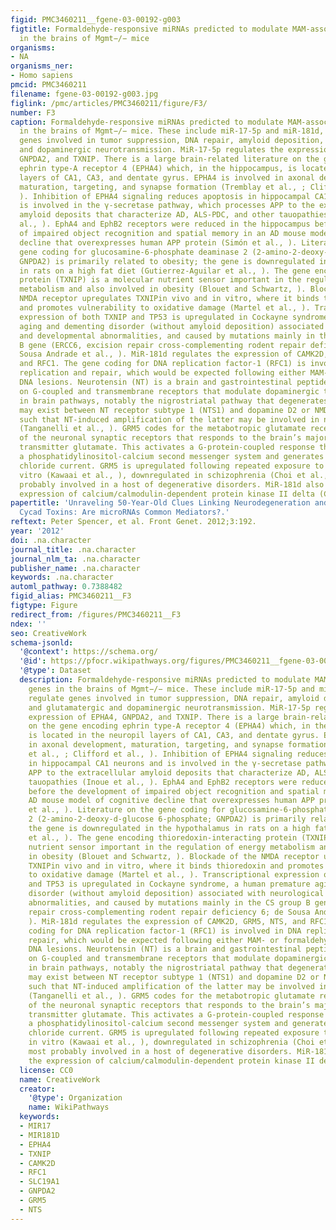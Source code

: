 ```yaml
---
figid: PMC3460211__fgene-03-00192-g003
figtitle: Formaldehyde-responsive miRNAs predicted to modulate MAM-associated genes
  in the brains of Mgmt−/− mice
organisms:
- NA
organisms_ner:
- Homo sapiens
pmcid: PMC3460211
filename: fgene-03-00192-g003.jpg
figlink: /pmc/articles/PMC3460211/figure/F3/
number: F3
caption: Formaldehyde-responsive miRNAs predicted to modulate MAM-associated genes
  in the brains of Mgmt−/− mice. These include miR-17-5p and miR-181d, which regulate
  genes involved in tumor suppression, DNA repair, amyloid deposition, and glutamatergic
  and dopaminergic neurotransmission. MiR-17-5p regulates the expression of EPHA4,
  GNPDA2, and TXNIP. There is a large brain-related literature on the gene encoding
  ephrin type-A receptor 4 (EPHA4) which, in the hippocampus, is located in the neuropil
  layers of CA1, CA3, and dentate gyrus. EPHA4 is involved in axonal development,
  maturation, targeting, and synapse formation (Tremblay et al., ; Clifford et al.,
  ). Inhibition of EPHA4 signaling reduces apoptosis in hippocampal CA1 neurons and
  is involved in the γ-secretase pathway, which processes APP to the extracellular
  amyloid deposits that characterize AD, ALS-PDC, and other tauopathies (Inoue et
  al., ). EphA4 and EphB2 receptors were reduced in the hippocampus before the development
  of impaired object recognition and spatial memory in an AD mouse model of cognitive
  decline that overexpresses human APP protein (Simón et al., ). Literature on the
  gene coding for glucosamine-6-phosphate deaminase 2 (2-amino-2-deoxy-d-glucose 6-phosphate;
  GNPDA2) is primarily related to obesity; the gene is downregulated in the hypothalamus
  in rats on a high fat diet (Gutierrez-Aguilar et al., ). The gene encoding thioredoxin-interacting
  protein (TXNIP) is a molecular nutrient sensor important in the regulation of energy
  metabolism and also involved in obesity (Blouet and Schwartz, ). Blockade of the
  NMDA receptor upregulates TXNIPin vivo and in vitro, where it binds thioredoxin
  and promotes vulnerability to oxidative damage (Martel et al., ). Transcriptional
  expression of both TXNIP and TP53 is upregulated in Cockayne syndrome, a human premature
  aging and dementing disorder (without amyloid deposition) associated with neurological
  and developmental abnormalities, and caused by mutations mainly in the CS group
  B gene (ERCC6, excision repair cross-complementing rodent repair deficiency 6; de
  Sousa Andrade et al., ). MiR-181d regulates the expression of CAMK2D, GRM5, NTS,
  and RFC1. The gene coding for DNA replication factor-1 (RFC1) is involved in DNA
  replication and repair, which would be expected following either MAM- or formaldehyde-induced
  DNA lesions. Neurotensin (NT) is a brain and gastrointestinal peptide that acts
  on G-coupled and transmembrane receptors that modulate dopaminergic transmission
  in brain pathways, notably the nigrostriatal pathway that degenerates in PD. Interactions
  may exist between NT receptor subtype 1 (NTS1) and dopamine D2 or NMDA receptors,
  such that NT-induced amplification of the latter may be involved in neurodegeneration
  (Tanganelli et al., ). GRM5 codes for the metabotropic glutamate receptor 5, one
  of the neuronal synaptic receptors that responds to the brain’s major excitatory
  transmitter glutamate. This activates a G-protein-coupled response that activates
  a phosphatidylinositol-calcium second messenger system and generates a calcium-activated
  chloride current. GRM5 is upregulated following repeated exposure to glutamate in
  vitro (Kawaai et al., ), downregulated in schizophrenia (Choi et al., ) and most
  probably involved in a host of degenerative disorders. MiR-181d also regulates the
  expression of calcium/calmodulin-dependent protein kinase II delta (CAMK2D).
papertitle: 'Unraveling 50-Year-Old Clues Linking Neurodegeneration and Cancer to
  Cycad Toxins: Are microRNAs Common Mediators?.'
reftext: Peter Spencer, et al. Front Genet. 2012;3:192.
year: '2012'
doi: .na.character
journal_title: .na.character
journal_nlm_ta: .na.character
publisher_name: .na.character
keywords: .na.character
automl_pathway: 0.7388482
figid_alias: PMC3460211__F3
figtype: Figure
redirect_from: /figures/PMC3460211__F3
ndex: ''
seo: CreativeWork
schema-jsonld:
  '@context': https://schema.org/
  '@id': https://pfocr.wikipathways.org/figures/PMC3460211__fgene-03-00192-g003.html
  '@type': Dataset
  description: Formaldehyde-responsive miRNAs predicted to modulate MAM-associated
    genes in the brains of Mgmt−/− mice. These include miR-17-5p and miR-181d, which
    regulate genes involved in tumor suppression, DNA repair, amyloid deposition,
    and glutamatergic and dopaminergic neurotransmission. MiR-17-5p regulates the
    expression of EPHA4, GNPDA2, and TXNIP. There is a large brain-related literature
    on the gene encoding ephrin type-A receptor 4 (EPHA4) which, in the hippocampus,
    is located in the neuropil layers of CA1, CA3, and dentate gyrus. EPHA4 is involved
    in axonal development, maturation, targeting, and synapse formation (Tremblay
    et al., ; Clifford et al., ). Inhibition of EPHA4 signaling reduces apoptosis
    in hippocampal CA1 neurons and is involved in the γ-secretase pathway, which processes
    APP to the extracellular amyloid deposits that characterize AD, ALS-PDC, and other
    tauopathies (Inoue et al., ). EphA4 and EphB2 receptors were reduced in the hippocampus
    before the development of impaired object recognition and spatial memory in an
    AD mouse model of cognitive decline that overexpresses human APP protein (Simón
    et al., ). Literature on the gene coding for glucosamine-6-phosphate deaminase
    2 (2-amino-2-deoxy-d-glucose 6-phosphate; GNPDA2) is primarily related to obesity;
    the gene is downregulated in the hypothalamus in rats on a high fat diet (Gutierrez-Aguilar
    et al., ). The gene encoding thioredoxin-interacting protein (TXNIP) is a molecular
    nutrient sensor important in the regulation of energy metabolism and also involved
    in obesity (Blouet and Schwartz, ). Blockade of the NMDA receptor upregulates
    TXNIPin vivo and in vitro, where it binds thioredoxin and promotes vulnerability
    to oxidative damage (Martel et al., ). Transcriptional expression of both TXNIP
    and TP53 is upregulated in Cockayne syndrome, a human premature aging and dementing
    disorder (without amyloid deposition) associated with neurological and developmental
    abnormalities, and caused by mutations mainly in the CS group B gene (ERCC6, excision
    repair cross-complementing rodent repair deficiency 6; de Sousa Andrade et al.,
    ). MiR-181d regulates the expression of CAMK2D, GRM5, NTS, and RFC1. The gene
    coding for DNA replication factor-1 (RFC1) is involved in DNA replication and
    repair, which would be expected following either MAM- or formaldehyde-induced
    DNA lesions. Neurotensin (NT) is a brain and gastrointestinal peptide that acts
    on G-coupled and transmembrane receptors that modulate dopaminergic transmission
    in brain pathways, notably the nigrostriatal pathway that degenerates in PD. Interactions
    may exist between NT receptor subtype 1 (NTS1) and dopamine D2 or NMDA receptors,
    such that NT-induced amplification of the latter may be involved in neurodegeneration
    (Tanganelli et al., ). GRM5 codes for the metabotropic glutamate receptor 5, one
    of the neuronal synaptic receptors that responds to the brain’s major excitatory
    transmitter glutamate. This activates a G-protein-coupled response that activates
    a phosphatidylinositol-calcium second messenger system and generates a calcium-activated
    chloride current. GRM5 is upregulated following repeated exposure to glutamate
    in vitro (Kawaai et al., ), downregulated in schizophrenia (Choi et al., ) and
    most probably involved in a host of degenerative disorders. MiR-181d also regulates
    the expression of calcium/calmodulin-dependent protein kinase II delta (CAMK2D).
  license: CC0
  name: CreativeWork
  creator:
    '@type': Organization
    name: WikiPathways
  keywords:
  - MIR17
  - MIR181D
  - EPHA4
  - TXNIP
  - CAMK2D
  - RFC1
  - SLC19A1
  - GNPDA2
  - GRM5
  - NTS
---
```

